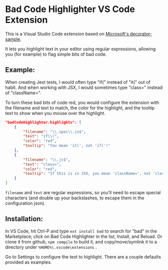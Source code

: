 # Bad Code Highlighter VS Code Extension

This is a Visual Studio Code extension based on [Microsoft's decorator-sample](https://github.com/Microsoft/vscode-extension-samples/).

It lets you highlight text in your editor using regular expressions, allowing you (for example) to flag simple bits of bad code.

## Example:

When creating Jest tests, I would often type "if(" instead of "it(" out of habit. And when working with JSX, I would sometimes type "class=" instead of "className=".

To turn these bad bits of code red, you would configure the extension with the filename and text to match, the color for the highlight, and the tooltip text to show when you mouse over the highlight.

```json
"badCodeHighlighter.highlights": [
    {
        "filename": "\\.spec\\.js$",
        "text": "if\\(",
        "color": "red",
        "tooltip": "You mean 'it(', not 'if('!"
    },
    {
        "filename": "\\.js$",
        "text": "class=",
        "color": "red",
        "tooltip": "If this is in JSX, you mean 'className=', not 'class='!"
    }
]
```

`filename` and `text` are regular expressions, so you'll need to escape special characters (and double up your backslashes, to escape them in the configuration json).

## Installation:

In VS Code, hit Ctrl-P and type `ext install bad` to search for "bad" in the Marketplace; click on Bad Code Highlighter in the list, Install, and Reload.
Or clone it from github, `npm compile` to build it, and copy/move/symlink it to a directory under `%HOME%\.vscode\extensions` .

Go to Settings to configure the text to highlight. There are a couple defaults provided as examples.
